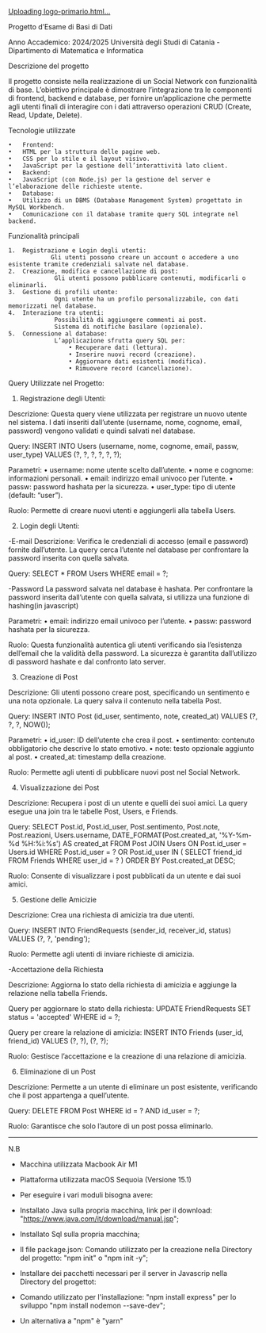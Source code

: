 

[Uploading logo-primario.html…]()


Progetto d’Esame di Basi di Dati

Anno Accademico: 2024/2025
Università degli Studi di Catania - Dipartimento di Matematica e Informatica



Descrizione del progetto

Il progetto consiste nella realizzazione di un Social Network con funzionalità di base. L’obiettivo principale è dimostrare l’integrazione tra le componenti di frontend, backend e database, per fornire un’applicazione che permette agli utenti finali di interagire con i dati attraverso operazioni CRUD (Create, Read, Update, Delete).

Tecnologie utilizzate

	•	Frontend:
	•	HTML per la struttura delle pagine web.
	•	CSS per lo stile e il layout visivo.
	•	JavaScript per la gestione dell’interattività lato client.
	•	Backend:
	•	JavaScript (con Node.js) per la gestione del server e l’elaborazione delle richieste utente.
	•	Database:
	•	Utilizzo di un DBMS (Database Management System) progettato in MySQL Workbench.
	•	Comunicazione con il database tramite query SQL integrate nel backend.

 Funzionalità principali

	1.	Registrazione e Login degli utenti:
        		Gli utenti possono creare un account o accedere a uno esistente tramite credenziali salvate nel database.
	2.	Creazione, modifica e cancellazione di post:
       			 Gli utenti possono pubblicare contenuti, modificarli o eliminarli.
	3.	Gestione di profili utente:
        		 Ogni utente ha un profilo personalizzabile, con dati memorizzati nel database.
	4.	Interazione tra utenti:
	      		 Possibilità di aggiungere commenti ai post.
	     		 Sistema di notifiche basilare (opzionale).
	5.	Connessione al database:
      			 L’applicazione sfrutta query SQL per:
	     			 • Recuperare dati (lettura).
	     			 • Inserire nuovi record (creazione).
	     			 • Aggiornare dati esistenti (modifica).
	      			 • Rimuovere record (cancellazione).



Query Utilizzate nel Progetto:

1. Registrazione degli Utenti:

Descrizione:
Questa query viene utilizzata per registrare un nuovo utente nel sistema. I dati inseriti dall’utente (username, nome, cognome, email, password) vengono validati e quindi salvati nel database.

Query:
INSERT INTO Users (username, nome, cognome, email, passw, user_type)
VALUES (?, ?, ?, ?, ?, ?);

Parametri:
	•	username: nome utente scelto dall’utente.
	•	nome e cognome: informazioni personali.
	•	email: indirizzo email univoco per l’utente.
	•	passw: password hashata per la sicurezza.
	•	user_type: tipo di utente (default: “user”).

Ruolo:
Permette di creare nuovi utenti e aggiungerli alla tabella Users.


2. Login degli Utenti:

-E-mail
Descrizione:
Verifica le credenziali di accesso (email e password) fornite dall’utente. La query cerca l’utente nel database per confrontare la password inserita con quella salvata.

Query:
SELECT * FROM Users WHERE email = ?;

-Password
La password salvata nel database è hashata. Per confrontare la password inserita dall’utente con quella salvata, si utilizza una funzione di hashing(in javascript)

Parametri:
	•	email: indirizzo email univoco per l’utente.
	•	passw: password hashata per la sicurezza.

Ruolo:
Questa funzionalità autentica gli utenti verificando sia l’esistenza dell’email che la validità della password. La sicurezza è garantita dall’utilizzo di password hashate e dal confronto lato server.

3. Creazione di Post

Descrizione:
Gli utenti possono creare post, specificando un sentimento e una nota opzionale. La query salva il contenuto nella tabella Post.

Query:
INSERT INTO Post (id_user, sentimento, note, created_at)
VALUES (?, ?, ?, NOW());

Parametri:
	•	id_user: ID dell’utente che crea il post.
	•	sentimento: contenuto obbligatorio che descrive lo stato emotivo.
	•	note: testo opzionale aggiunto al post.
	•	created_at: timestamp della creazione.

Ruolo:
Permette agli utenti di pubblicare nuovi post nel Social Network.

4. Visualizzazione dei Post

Descrizione:
Recupera i post di un utente e quelli dei suoi amici. La query esegue una join tra le tabelle Post, Users, e Friends.

Query:
SELECT 
    Post.id, 
    Post.id_user,
    Post.sentimento, 
    Post.note, 
    Post.reazioni,
    Users.username, 
    DATE_FORMAT(Post.created_at, '%Y-%m-%d %H:%i:%s') AS created_at
FROM Post
JOIN Users ON Post.id_user = Users.id
WHERE Post.id_user = ? OR Post.id_user IN (
    SELECT friend_id FROM Friends WHERE user_id = ?
)
ORDER BY Post.created_at DESC;

Ruolo:
Consente di visualizzare i post pubblicati da un utente e dai suoi amici.

5. Gestione delle Amicizie

Descrizione:
Crea una richiesta di amicizia tra due utenti.

Query:
INSERT INTO FriendRequests (sender_id, receiver_id, status)
VALUES (?, ?, 'pending');

Ruolo:
Permette agli utenti di inviare richieste di amicizia.

-Accettazione della Richiesta

Descrizione:
Aggiorna lo stato della richiesta di amicizia e aggiunge la relazione nella tabella Friends.

Query per aggiornare lo stato della richiesta:
UPDATE FriendRequests
SET status = 'accepted'
WHERE id = ?;

Query per creare la relazione di amicizia:
INSERT INTO Friends (user_id, friend_id)
VALUES (?, ?), (?, ?);

Ruolo:
Gestisce l’accettazione e la creazione di una relazione di amicizia.

6. Eliminazione di un Post

Descrizione:
Permette a un utente di eliminare un post esistente, verificando che il post appartenga a quell’utente.

Query:
DELETE FROM Post
WHERE id = ? AND id_user = ?;

Ruolo:
Garantisce che solo l’autore di un post possa eliminarlo.

--------------------------------------------------------------------------------

N.B

* Macchina utilizzata Macbook Air M1
* Piattaforma utilizzata macOS Sequoia (Versione 15.1) 

* Per eseguire i vari moduli bisogna avere:

* Installato Java sulla propria macchina, link per il download: "https://www.java.com/it/download/manual.jsp";
* Installato Sql sulla propria macchina;
  
* Il file package.json: 
  Comando utilizzato per la creazione nella Directory del progetto: "npm init" o "npm init -y";

* Installare dei pacchetti necessari per il server in Javascrip nella Directory del progettot:
* Comando utilizzato per l'installazione: "npm install express" per lo sviluppo "npm install nodemon --save-dev";

* Un alternativa a "npm" è "yarn"



